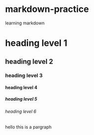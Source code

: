 # markdown-practice
learning markdown
# heading level 1
## heading level 2
### heading level 3
#### heading level 4
##### heading level 5
###### heading level 6

hello this is a pargraph 
